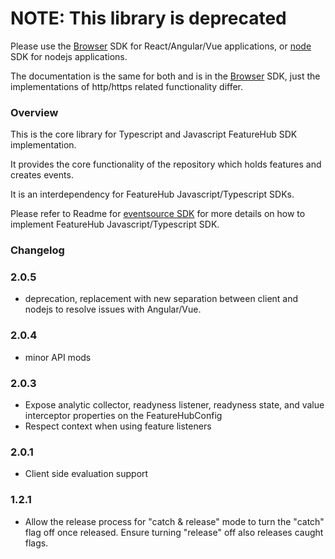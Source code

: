                                     
# NOTE: This library is deprecated

Please use the [Browser](https://www.npmjs.com/package/@featurehub/javascript-client-sdk) SDK for React/Angular/Vue applications,
or [node](https://www.npmjs.com/package/@featurehub/javascript-node-sdk) SDK for nodejs applications.

The documentation is the same for
both and is in the [Browser](https://www.npmjs.com/package/@featurehub/javascript-client-sdk) SDK, just the implementations of http/https
related functionality differ.

### Overview

This is the core library for Typescript and Javascript FeatureHub SDK implementation.

It provides the core functionality of the
repository which holds features and creates events.

It is an interdependency for FeatureHub Javascript/Typescript SDKs. 

Please refer to Readme for [eventsource SDK](https://www.npmjs.com/package/featurehub-eventsource-sdk) 
for more details on how to implement FeatureHub Javascript/Typescript SDK.   

### Changelog
                
### 2.0.5

- deprecation, replacement with new separation between client and nodejs to resolve issues with Angular/Vue.

### 2.0.4

- minor API mods

### 2.0.3 

- Expose analytic collector, readyness listener, readyness state, and value interceptor properties on the FeatureHubConfig
- Respect context when using feature listeners

### 2.0.1
- Client side evaluation support

### 1.2.1 
- Allow the release process for "catch & release" mode to turn the "catch" flag off once released. Ensure turning
"release" off also releases caught flags.
  
